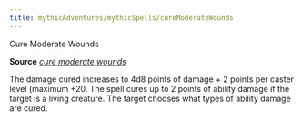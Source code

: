 ```yaml
---
title: mythicAdventures/mythicSpells/cureModerateWounds
---
```

Cure Moderate Wounds

**Source** [_cure moderate wounds_](spell_dir/cureModerateWounds#_cure-moderate-wounds)

The damage cured increases to 4d8 points of damage + 2 points per caster level (maximum +20. The spell cures up to 2 points of ability damage if the target is a living creature. The target chooses what types of ability damage are cured.

